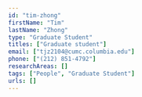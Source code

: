 ```yaml
---
id: "tim-zhong"
firstName: "Tim"
lastName: "Zhong"
type: "Graduate Student"
titles: ["Graduate student"]
email: ["tjz2104@cumc.columbia.edu"]
phone: ["(212) 851-4792"]
researchAreas: []
tags: ["People", "Graduate Student"]
urls: []
---
```

